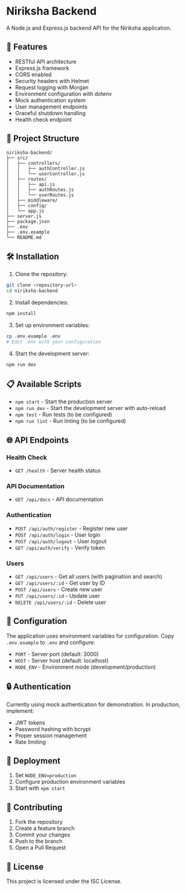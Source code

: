 # Niriksha Backend

A Node.js and Express.js backend API for the Niriksha application.

## 🚀 Features

- RESTful API architecture
- Express.js framework
- CORS enabled
- Security headers with Helmet
- Request logging with Morgan
- Environment configuration with dotenv
- Mock authentication system
- User management endpoints
- Graceful shutdown handling
- Health check endpoint

## 📁 Project Structure

```
niriksha-backend/
├── src/
│   ├── controllers/
│   │   ├── authController.js
│   │   └── userController.js
│   ├── routes/
│   │   ├── api.js
│   │   ├── authRoutes.js
│   │   └── userRoutes.js
│   ├── middleware/
│   ├── config/
│   └── app.js
├── server.js
├── package.json
├── .env
├── .env.example
└── README.md
```

## 🛠️ Installation

1. Clone the repository:
```bash
git clone <repository-url>
cd niriksha-backend
```

2. Install dependencies:
```bash
npm install
```

3. Set up environment variables:
```bash
cp .env.example .env
# Edit .env with your configuration
```

4. Start the development server:
```bash
npm run dev
```

## 📋 Available Scripts

- `npm start` - Start the production server
- `npm run dev` - Start the development server with auto-reload
- `npm test` - Run tests (to be configured)
- `npm run lint` - Run linting (to be configured)

## 🌐 API Endpoints

### Health Check
- `GET /health` - Server health status

### API Documentation
- `GET /api/docs` - API documentation

### Authentication
- `POST /api/auth/register` - Register new user
- `POST /api/auth/login` - User login
- `POST /api/auth/logout` - User logout
- `GET /api/auth/verify` - Verify token

### Users
- `GET /api/users` - Get all users (with pagination and search)
- `GET /api/users/:id` - Get user by ID
- `POST /api/users` - Create new user
- `PUT /api/users/:id` - Update user
- `DELETE /api/users/:id` - Delete user

## 🔧 Configuration

The application uses environment variables for configuration. Copy `.env.example` to `.env` and configure:

- `PORT` - Server port (default: 3000)
- `HOST` - Server host (default: localhost)
- `NODE_ENV` - Environment mode (development/production)

## 🔒 Authentication

Currently using mock authentication for demonstration. In production, implement:
- JWT tokens
- Password hashing with bcrypt
- Proper session management
- Rate limiting

## 🚀 Deployment

1. Set `NODE_ENV=production`
2. Configure production environment variables
3. Start with `npm start`

## 🤝 Contributing

1. Fork the repository
2. Create a feature branch
3. Commit your changes
4. Push to the branch
5. Open a Pull Request

## 📄 License

This project is licensed under the ISC License.